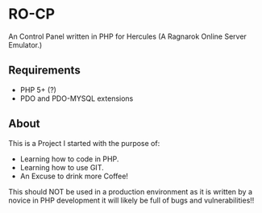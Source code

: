 RO-CP
======
An Control Panel written in PHP for Hercules (A Ragnarok Online Server Emulator.)

Requirements
---------
* PHP 5+ (?)
* PDO and PDO-MYSQL extensions

About
---------
This is a Project I started with the purpose of:
* Learning how to code in PHP.
* Learning how to use GIT.
* An Excuse to drink more Coffee!

This should NOT be used in a production environment as it is written by a novice in PHP development it will likely be full of bugs and vulnerabilities!!
